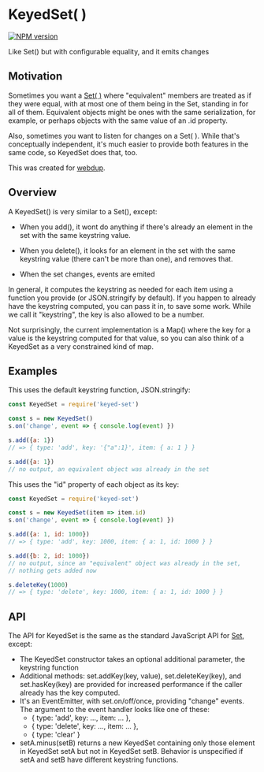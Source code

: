 # KeyedSet( )
[![NPM version][npm-image]][npm-url]

Like Set() but with configurable equality, and it emits changes

## Motivation

Sometimes you want a [Set( )](https://developer.mozilla.org/en-US/docs/Web/JavaScript/Reference/Global_Objects/Set) where "equivalent" members are treated as
if they were equal, with at most one of them being in the Set,
standing in for all of them.  Equivalent objects might be ones with
the same serialization, for example, or perhaps objects with the same
value of an .id property.

Also, sometimes you want to listen for changes on a Set( ).  While
that's conceptually independent, it's much easier to provide both
features in the same code, so KeyedSet does that, too.

This was created for [webdup](https://npmjs.org/package/webdup).

## Overview

A KeyedSet() is very similar to a Set(), except:

* When you add(), it wont do anything if there's already an element in
  the set with the same keystring value.

* When you delete(), it looks for an element in the set with the same
  keystring value (there can't be more than one), and removes that.

* When the set changes, events are emited

In general, it computes the keystring as needed for each item using a
function you provide (or JSON.stringify by default).  If you happen to
already have the keystring computed, you can pass it in, to save some
work.  While we call it "keystring", the key is also allowed to be a
number.

Not surprisingly, the current implementation is a Map() where the key for a
value is the keystring computed for that value, so you can also think
of a KeyedSet as a very constrained kind of map.

## Examples

This uses the default keystring function, JSON.stringify:

```js
const KeyedSet = require('keyed-set')

const s = new KeyedSet()
s.on('change', event => { console.log(event) })

s.add({a: 1})
// => { type: 'add', key: '{"a":1}', item: { a: 1 } }

s.add({a: 1})
// no output, an equivalent object was already in the set
```

This uses the "id" property of each object as its key:

```js
const KeyedSet = require('keyed-set')

const s = new KeyedSet(item => item.id)
s.on('change', event => { console.log(event) })

s.add({a: 1, id: 1000})
// => { type: 'add', key: 1000, item: { a: 1, id: 1000 } }

s.add({b: 2, id: 1000})
// no output, since an "equivalent" object was already in the set,
// nothing gets added now

s.deleteKey(1000)
// => { type: 'delete', key: 1000, item: { a: 1, id: 1000 } }
```

## API

The API for KeyedSet is the same as the standard JavaScript API for [Set](https://developer.mozilla.org/en-US/docs/Web/JavaScript/Reference/Global_Objects/Set), except:
* The KeyedSet constructor takes an optional additional parameter, the keystring function
* Additional methods: set.addKey(key, value), set.deleteKey(key), and set.hasKey(key) are provided for increased performance if the caller already has the key computed.
* It's an EventEmitter, with set.on/off/once, providing "change" events. The argument to the event handler looks like one of these:
    * { type: 'add', key: ..., item: ... },
    * { type: 'delete', key: ..., item: ... },
    * { type: 'clear' }
* setA.minus(setB) returns a new KeyedSet containing only those element in KeyedSet setA but not in KeyedSet setB. Behavior is unspecified if setA and setB have different keystring functions.

[npm-image]: https://img.shields.io/npm/v/keyed-set.svg?style=flat-square
[npm-url]: https://npmjs.org/package/keyed-set

